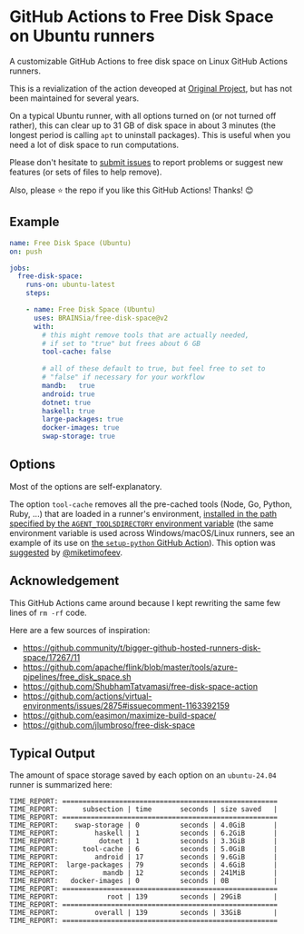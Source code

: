 # GitHub Actions to Free Disk Space on Ubuntu runners

A customizable GitHub Actions to free disk space on Linux GitHub Actions runners.

This is a revialization of the action deveoped at [Original Project](https://github.com/jlumbroso/free-disk-space), but has not been maintained for several years.

On a typical Ubuntu runner, with all options turned on (or not turned off rather), this can clear up to 31 GB of disk space in about 3 minutes
 (the longest period is calling `apt` to uninstall packages). This is useful when you need a lot of disk space to run computations.

Please don't hesitate to [submit issues](https://github.com/BRAINSia/free-disk-space/issues)
to report problems or suggest new features (or sets of files to help remove).

Also, please ⭐️ the repo if you like this GitHub Actions! Thanks! 😊

## Example

```yaml
name: Free Disk Space (Ubuntu)
on: push

jobs:
  free-disk-space:
    runs-on: ubuntu-latest
    steps:

    - name: Free Disk Space (Ubuntu)
      uses: BRAINSia/free-disk-space@v2
      with:
        # this might remove tools that are actually needed,
        # if set to "true" but frees about 6 GB
        tool-cache: false
        
        # all of these default to true, but feel free to set to
        # "false" if necessary for your workflow
        mandb:   true
        android: true
        dotnet: true
        haskell: true
        large-packages: true
        docker-images: true
        swap-storage: true
```
## Options

Most of the options are self-explanatory.

The option `tool-cache` removes all the pre-cached tools (Node, Go, Python, Ruby, ...) that are loaded in a runner's environment, [installed in the path specified by the `AGENT_TOOLSDIRECTORY` environment variable](https://github.com/actions/virtual-environments/blob/5a2cb18a48bce5da183486b95f5494e4fd0c0640/images/linux/scripts/installers/configure-environment.sh#L25-L29) (the same environment variable is used across Windows/macOS/Linux runners, see an example of its use on [the `setup-python` GitHub Action](https://github.com/actions/setup-python)). This option was [suggested](https://github.com/actions/virtual-environments/issues/2875#issuecomment-1163392159) by [@miketimofeev](https://github.com/miketimofeev).

## Acknowledgement

This GitHub Actions came around because I kept rewriting the same few lines of `rm -rf` code.

Here are a few sources of inspiration:
- https://github.community/t/bigger-github-hosted-runners-disk-space/17267/11
- https://github.com/apache/flink/blob/master/tools/azure-pipelines/free_disk_space.sh
- https://github.com/ShubhamTatvamasi/free-disk-space-action
- https://github.com/actions/virtual-environments/issues/2875#issuecomment-1163392159
- https://github.com/easimon/maximize-build-space/
- https://github.com/jlumbroso/free-disk-space

## Typical Output

The amount of space storage saved by each option on an `ubuntu-24.04` runner is summarized here:
```
TIME_REPORT: =====================================================
TIME_REPORT:      subsection | time       seconds | size saved   |
TIME_REPORT: =====================================================
TIME_REPORT:    swap-storage | 0          seconds | 4.0GiB       |
TIME_REPORT:         haskell | 1          seconds | 6.2GiB       |
TIME_REPORT:          dotnet | 1          seconds | 3.3GiB       |
TIME_REPORT:      tool-cache | 6          seconds | 5.0GiB       |
TIME_REPORT:         android | 17         seconds | 9.6GiB       |
TIME_REPORT:  large-packages | 79         seconds | 4.6GiB       |
TIME_REPORT:           mandb | 12         seconds | 241MiB       |
TIME_REPORT:   docker-images | 0          seconds | 0B           |
TIME_REPORT: =====================================================
TIME_REPORT:            root | 139        seconds | 29GiB        |
TIME_REPORT: =====================================================
TIME_REPORT:         overall | 139        seconds | 33GiB        |
TIME_REPORT: =====================================================
```
